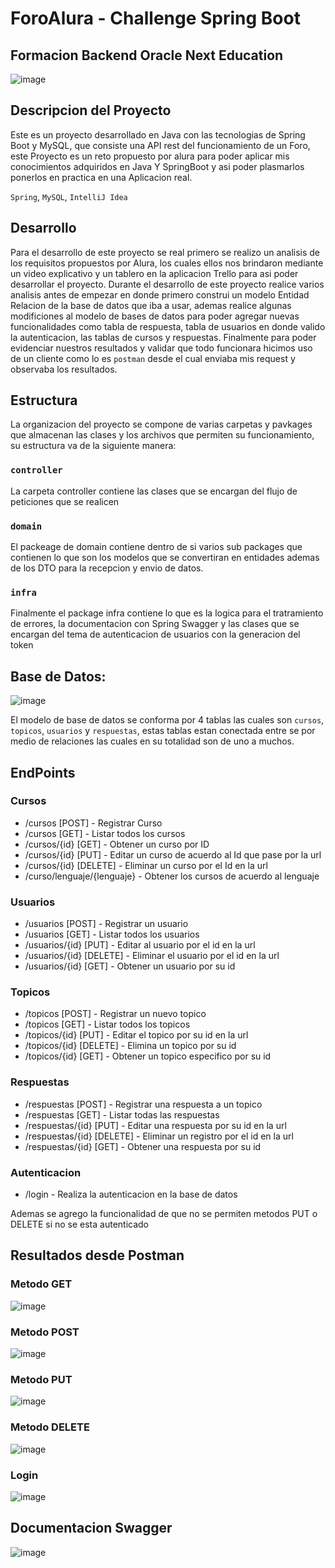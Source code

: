 # ForoAlura - Challenge Spring Boot
## Formacion Backend Oracle Next Education
![image](https://github.com/AndresFonseca132/ForoAlura/assets/125603660/ea9b7523-da19-4a6f-b7fe-7749cca89e3e)

## Descripcion del Proyecto
Este es un proyecto desarrollado en Java con las tecnologias de Spring Boot y MySQL, que consiste una API rest del funcionamiento de un Foro, este Proyecto es un reto propuesto por alura para poder aplicar mis conocimientos adquiridos en Java Y SpringBoot y
asi poder plasmarlos ponerlos en practica en una Aplicacion real.

`Spring`, `MySQL`, `IntelliJ Idea`
## Desarrollo
Para el desarrollo de este proyecto se real primero se realizo un analisis de los requisitos propuestos por Alura, los cuales ellos nos brindaron mediante un video explicativo y un tablero en la aplicacion Trello para asi poder desarrollar el proyecto.
Durante el desarrollo de este proyecto realice varios analisis antes de empezar en donde primero construi un modelo Entidad Relacion de la base de datos que iba a usar, ademas realice algunas modificiones al modelo de bases de datos para poder agregar nuevas
funcionalidades como tabla de respuesta, tabla de usuarios en donde valido la autenticacion, las tablas de cursos y respuestas. Finalmente para poder evidenciar nuestros resultados y validar que todo funcionara hicimos uso de un cliente como lo es `postman`
desde el cual enviaba mis request y observaba los resultados.
## Estructura
La organizacion del proyecto se compone de varias carpetas y pavkages que almacenan las clases y los archivos que permiten su funcionamiento, su estructura va de la siguiente manera:
### `controller`
La carpeta controller contiene las clases que se encargan del flujo de peticiones que se realicen 
### `domain`
El packeage de domain contiene dentro de si varios sub packages que contienen lo que son los modelos que se convertiran en entidades
ademas de los DTO para la recepcion y envio de datos.
### `infra`
Finalmente el package infra contiene lo que es la logica para el tratramiento de errores, la documentacion con Spring Swagger y las clases que se encargan del tema de autenticacion de usuarios con la generacion del token
## Base de Datos:
![image](https://github.com/AndresFonseca132/ForoAlura/assets/125603660/ffcee73c-5c96-4888-bb38-959bea25949a) 

El modelo de base de datos se conforma por 4 tablas las cuales son `cursos`, `topicos`, `usuarios` y `respuestas`, estas tablas estan conectada entre se por medio de relaciones las cuales en su totalidad son de uno a muchos.
## EndPoints
### Cursos
- /cursos [POST] - Registrar Curso
- /cursos [GET] - Listar todos los cursos
- /cursos/{id} [GET] - Obtener un curso por ID
- /cursos/{id} [PUT] - Editar un curso de acuerdo al Id que pase por la url
- /cursos/{id} [DELETE] - Eliminar un curso por el Id en la url
- /curso/lenguaje/{lenguaje} - Obtener los cursos de acuerdo al lenguaje
### Usuarios
- /usuarios [POST] - Registrar un usuario
- /usuarios [GET] - Listar todos los usuarios
- /usuarios/{id} [PUT] - Editar al usuario por el id en la url
- /usuarios/{id} [DELETE] - Eliminar el usuario por el id en la url
- /usuarios/{id} [GET] - Obtener un usuario por su id
### Topicos
- /topicos [POST] - Registrar un nuevo topico
- /topicos [GET] - Listar todos los topicos
- /topicos/{id} [PUT] - Editar el topico por su id en la url
- /topicos/{id} [DELETE] - Elimina un topico por su id
- /topicos/{id} [GET] - Obtener un topico especifico por su id
### Respuestas
- /respuestas [POST] - Registrar una respuesta a un topico
- /respuestas [GET] - Listar todas las respuestas
- /respuestas/{id} [PUT] - Editar una respuesta por su id en la url
- /respuestas/{id} [DELETE] - Eliminar un registro por el id en la url
- /respuestas/{id} [GET] - Obtener una respuesta por su id
### Autenticacion
- /login - Realiza la autenticacion en la base de datos

Ademas se agrego la funcionalidad de que no se permiten metodos PUT o DELETE si no se esta autenticado
## Resultados desde Postman
### Metodo GET
![image](https://github.com/AndresFonseca132/ForoAlura/assets/125603660/e15b72a1-6ec3-470b-96c4-4b3007cc7f31)
### Metodo POST
![image](https://github.com/AndresFonseca132/ForoAlura/assets/125603660/7a157d23-f4f7-433f-b53a-9727b4472fb6)
### Metodo PUT
![image](https://github.com/AndresFonseca132/ForoAlura/assets/125603660/5545f035-21a2-4d04-a044-8a5930f2beb3)
### Metodo DELETE
![image](https://github.com/AndresFonseca132/ForoAlura/assets/125603660/2eed5527-6e9b-4b2c-a326-16c34e2c8ba5)
### Login
![image](https://github.com/AndresFonseca132/ForoAlura/assets/125603660/7124b652-af06-4b82-b07f-1aa7e307e17d)

## Documentacion Swagger
![image](https://github.com/AndresFonseca132/ForoAlura/assets/125603660/2e01e8ad-7c2b-46b6-aa7e-95380310cc2f)







